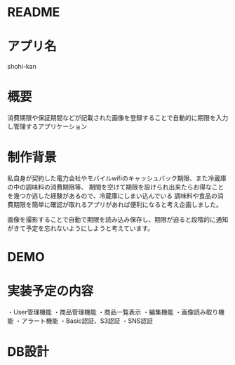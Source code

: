 # README

# アプリ名

shohi-kan

# 概要

消費期限や保証期間などが記載された画像を登録することで自動的に期限を入力し管理するアプリケーション

# 制作背景

私自身が契約した電力会社やモバイルwifiのキャッシュバック期限、また冷蔵庫の中の調味料の消費期限等、
期間を空けて期限を設けられ出来たらお得なことを幾つか逃した経験があるので、冷蔵庫にしまい込んでいる
調味料や食品の消費期限を簡単に確認が取れるアプリがあれば便利になると考え企画しました。

画像を撮影することで自動で期限を読み込み保存し、期限が迫ると段階的に通知がきて予定を忘れないようにしようと考えています。

# DEMO


# 実装予定の内容
・User管理機能
・商品管理機能
・商品一覧表示
・編集機能
・画像読み取り機能
・アラート機能
・Basic認証、S3認証
・SNS認証

# DB設計
